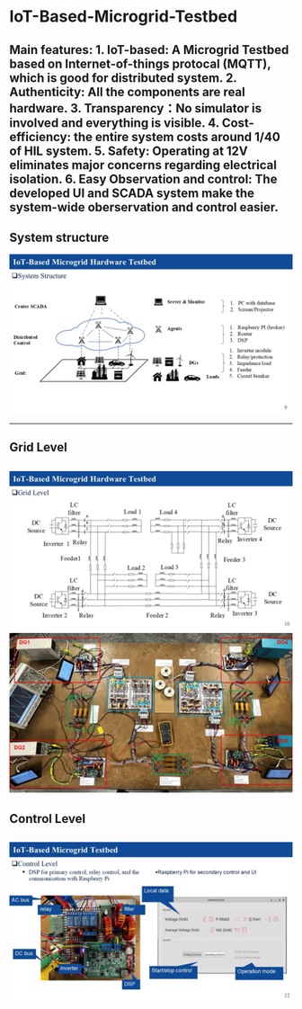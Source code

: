 # IoT-Based-Microgrid-Testbed
Main features: 
    1. IoT-based: A Microgrid Testbed based on Internet-of-things protocal (MQTT), which is good for distributed system.
    2. Authenticity: All the components are real hardware.
    3. Transparency：No simulator is involved and everything is visible.
    4. Cost-efficiency: the entire system costs around 1/40 of HIL system.
    5. Safety: Operating at 12V eliminates major concerns regarding electrical isolation.
    6. Easy Observation and control: The developed UI and SCADA system make the system-wide oberservation and control easier.
---

## System structure
![System structure](Slide9.JPG)

--- 

## Grid Level
![Grid Level1](Slide10.JPG)
![SystemPic](Slide11.JPG)
---

## Control Level
![Control Level](Slide12.JPG)
---



    
    
